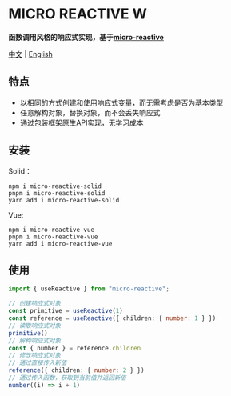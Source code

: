 # MICRO REACTIVE W

**函数调用风格的响应式实现，基于[micro-reactive](https://github.com/wulongshe/micro-reactive)**

[中文](/README_ZH.md) | [English](/README.md)

## 特点

- 以相同的方式创建和使用响应式变量，而无需考虑是否为基本类型
- 任意解构对象，替换对象，而不会丢失响应式
- 通过包装框架原生API实现，无学习成本

## 安装

Solid：

```
npm i micro-reactive-solid
pnpm i micro-reactive-solid
yarn add i micro-reactive-solid
```

Vue:

```
npm i micro-reactive-vue
pnpm i micro-reactive-vue
yarn add i micro-reactive-vue
```

## 使用

```ts
import { useReactive } from "micro-reactive";

// 创建响应式对象
const primitive = useReactive(1)
const reference = useReactive({ children: { number: 1 } })
// 读取响应式对象
primitive()
// 解构响应式对象
const { number } = reference.children
// 修改响应式对象
// 通过直接传入新值
reference({ children: { number: 2 } })
// 通过传入函数，获取到当前值并返回新值
number((i) => i + 1)
```
